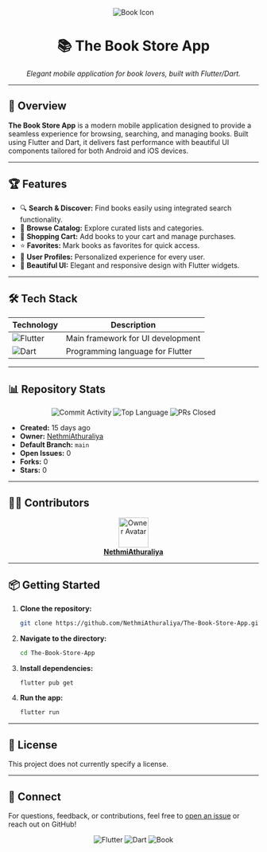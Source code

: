 <p align="center">
  <img src="https://img.icons8.com/color/96/000000/book.png" alt="Book Icon"/>
</p>

<h1 align="center">📚 The Book Store App</h1>
<p align="center">
  <i>Elegant mobile application for book lovers, built with Flutter/Dart.</i>
</p>

---

## 🚀 Overview

**The Book Store App** is a modern mobile application designed to provide a seamless experience for browsing, searching, and managing books. Built using Flutter and Dart, it delivers fast performance with beautiful UI components tailored for both Android and iOS devices.

---

## 🏆 Features

- 🔍 **Search & Discover:** Find books easily using integrated search functionality.
- 📖 **Browse Catalog:** Explore curated lists and categories.
- 🛒 **Shopping Cart:** Add books to your cart and manage purchases.
- ⭐ **Favorites:** Mark books as favorites for quick access.
- 👤 **User Profiles:** Personalized experience for every user.
- 🎨 **Beautiful UI:** Elegant and responsive design with Flutter widgets.

---

## 🛠️ Tech Stack

| Technology    | Description                                     |
|---------------|-------------------------------------------------|
| ![Flutter](https://img.shields.io/badge/Flutter-02569B?logo=flutter&logoColor=white) | Main framework for UI development    |
| ![Dart](https://img.shields.io/badge/Dart-0175C2?logo=dart&logoColor=white)         | Programming language for Flutter     |

---

## 📊 Repository Stats

<p align="center">
  <img src="https://img.shields.io/github/commit-activity/m/NethmiAthuraliya/The-Book-Store-App?color=blue" alt="Commit Activity"/>
  <img src="https://img.shields.io/github/languages/top/NethmiAthuraliya/The-Book-Store-App?color=orange" alt="Top Language"/>
  <img src="https://img.shields.io/github/issues-pr-closed/NethmiAthuraliya/The-Book-Store-App?label=PRs%20Closed&color=green" alt="PRs Closed"/>
</p>

- **Created:** 15 days ago
- **Owner:** [NethmiAthuraliya](https://github.com/NethmiAthuraliya)
- **Default Branch:** `main`
- **Open Issues:** 0
- **Forks:** 0
- **Stars:** 0

---

## 👩‍💻 Contributors

<p align="center">
  <a href="https://github.com/NethmiAthuraliya">
    <img src="https://avatars.githubusercontent.com/u/214111475?v=4" width="60" alt="Owner Avatar"/>
    <br><b>NethmiAthuraliya</b>
  </a>
</p>

---

## 📦 Getting Started

1. **Clone the repository:**
   ```bash
   git clone https://github.com/NethmiAthuraliya/The-Book-Store-App.git
   ```
2. **Navigate to the directory:**
   ```bash
   cd The-Book-Store-App
   ```
3. **Install dependencies:**
   ```bash
   flutter pub get
   ```
4. **Run the app:**
   ```bash
   flutter run
   ```

---

## 📝 License

This project does not currently specify a license.

---

## 📣 Connect

For questions, feedback, or contributions, feel free to [open an issue](https://github.com/NethmiAthuraliya/The-Book-Store-App/issues) or reach out on GitHub!

<p align="center">
  <img src="https://img.icons8.com/color/48/000000/flutter.png" alt="Flutter" />
  <img src="https://img.icons8.com/color/48/000000/dart.png" alt="Dart" />
  <img src="https://img.icons8.com/color/48/000000/book.png" alt="Book" />
</p>
